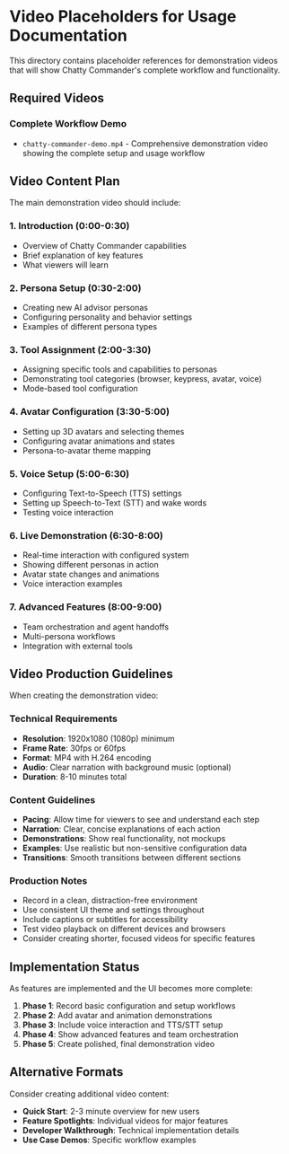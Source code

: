 # Video Placeholders for Usage Documentation

This directory contains placeholder references for demonstration videos that will show Chatty Commander's complete workflow and functionality.

## Required Videos

### Complete Workflow Demo

- `chatty-commander-demo.mp4` - Comprehensive demonstration video showing the complete setup and usage workflow

## Video Content Plan

The main demonstration video should include:

### 1. Introduction (0:00-0:30)

- Overview of Chatty Commander capabilities
- Brief explanation of key features
- What viewers will learn

### 2. Persona Setup (0:30-2:00)

- Creating new AI advisor personas
- Configuring personality and behavior settings
- Examples of different persona types

### 3. Tool Assignment (2:00-3:30)

- Assigning specific tools and capabilities to personas
- Demonstrating tool categories (browser, keypress, avatar, voice)
- Mode-based tool configuration

### 4. Avatar Configuration (3:30-5:00)

- Setting up 3D avatars and selecting themes
- Configuring avatar animations and states
- Persona-to-avatar theme mapping

### 5. Voice Setup (5:00-6:30)

- Configuring Text-to-Speech (TTS) settings
- Setting up Speech-to-Text (STT) and wake words
- Testing voice interaction

### 6. Live Demonstration (6:30-8:00)

- Real-time interaction with configured system
- Showing different personas in action
- Avatar state changes and animations
- Voice interaction examples

### 7. Advanced Features (8:00-9:00)

- Team orchestration and agent handoffs
- Multi-persona workflows
- Integration with external tools

## Video Production Guidelines

When creating the demonstration video:

### Technical Requirements

- **Resolution**: 1920x1080 (1080p) minimum
- **Frame Rate**: 30fps or 60fps
- **Format**: MP4 with H.264 encoding
- **Audio**: Clear narration with background music (optional)
- **Duration**: 8-10 minutes total

### Content Guidelines

- **Pacing**: Allow time for viewers to see and understand each step
- **Narration**: Clear, concise explanations of each action
- **Demonstrations**: Show real functionality, not mockups
- **Examples**: Use realistic but non-sensitive configuration data
- **Transitions**: Smooth transitions between different sections

### Production Notes

- Record in a clean, distraction-free environment
- Use consistent UI theme and settings throughout
- Include captions or subtitles for accessibility
- Test video playback on different devices and browsers
- Consider creating shorter, focused videos for specific features

## Implementation Status

As features are implemented and the UI becomes more complete:

1. **Phase 1**: Record basic configuration and setup workflows
2. **Phase 2**: Add avatar and animation demonstrations
3. **Phase 3**: Include voice interaction and TTS/STT setup
4. **Phase 4**: Show advanced features and team orchestration
5. **Phase 5**: Create polished, final demonstration video

## Alternative Formats

Consider creating additional video content:

- **Quick Start**: 2-3 minute overview for new users
- **Feature Spotlights**: Individual videos for major features
- **Developer Walkthrough**: Technical implementation details
- **Use Case Demos**: Specific workflow examples
